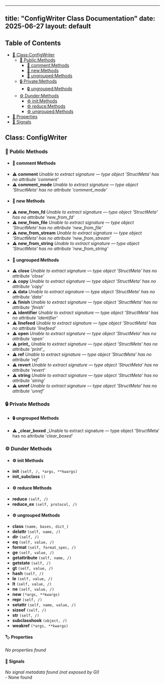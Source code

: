 <!-- Formatted by A³BS formatter.py -->
<!-- Generated by A³BS document.py -->
---
title: "ConfigWriter Class Documentation"
date: 2025-06-27
layout: default
---

## Table of Contents
- [🔧 Class:ConfigWriter](#class-configwriter)
  - [ 🔹 Public:Methods](#public-methods)
    - [ 🔹 comment:Methods](#comment-methods)
    - [ 🔹 new:Methods](#new-methods)
    - [ 🔹 ungrouped:Methods](#ungrouped-methods)
  - [ 🔒 Private:Methods](#private-methods)
    - [ 🔒 ungrouped:Methods](#ungrouped-methods)
  - [ ⚙ Dunder:Methods](#dunder-methods)
    - [ ⚙ init:Methods](#init-methods)
    - [ ⚙ reduce:Methods](#reduce-methods)
    - [ ⚙ ungrouped:Methods](#ungrouped-methods)
- [🔧 Properties](#properties-)
- [🔧 Signals](#signals-)
## Class: ConfigWriter
### 🔹 Public Methods
<a name="public-methods"></a>
- #### 🔹 comment Methods
<a name="comment-methods"></a>
  - ⚠️ **comment** _Unable to extract signature — type object 'StructMeta' has no attribute 'comment'_<br>
  - ⚠️ **comment_mode** _Unable to extract signature — type object 'StructMeta' has no attribute 'comment_mode'_<br>
- #### 🔹 new Methods
<a name="new-methods"></a>
  - ⚠️ **new_from_fd** _Unable to extract signature — type object 'StructMeta' has no attribute 'new_from_fd'_<br>
  - ⚠️ **new_from_file** _Unable to extract signature — type object 'StructMeta' has no attribute 'new_from_file'_<br>
  - ⚠️ **new_from_stream** _Unable to extract signature — type object 'StructMeta' has no attribute 'new_from_stream'_<br>
  - ⚠️ **new_from_string** _Unable to extract signature — type object 'StructMeta' has no attribute 'new_from_string'_<br>
- #### 🔹 ungrouped Methods
<a name="ungrouped-methods"></a>
  - ⚠️ **close** _Unable to extract signature — type object 'StructMeta' has no attribute 'close'_<br>
  - ⚠️ **copy** _Unable to extract signature — type object 'StructMeta' has no attribute 'copy'_<br>
  - ⚠️ **data** _Unable to extract signature — type object 'StructMeta' has no attribute 'data'_<br>
  - ⚠️ **finish** _Unable to extract signature — type object 'StructMeta' has no attribute 'finish'_<br>
  - ⚠️ **identifier** _Unable to extract signature — type object 'StructMeta' has no attribute 'identifier'_<br>
  - ⚠️ **linefeed** _Unable to extract signature — type object 'StructMeta' has no attribute 'linefeed'_<br>
  - ⚠️ **open** _Unable to extract signature — type object 'StructMeta' has no attribute 'open'_<br>
  - ⚠️ **print_** _Unable to extract signature — type object 'StructMeta' has no attribute 'print_'_<br>
  - ⚠️ **ref** _Unable to extract signature — type object 'StructMeta' has no attribute 'ref'_<br>
  - ⚠️ **revert** _Unable to extract signature — type object 'StructMeta' has no attribute 'revert'_<br>
  - ⚠️ **string** _Unable to extract signature — type object 'StructMeta' has no attribute 'string'_<br>
  - ⚠️ **unref** _Unable to extract signature — type object 'StructMeta' has no attribute 'unref'_<br>
### 🔒 Private Methods
<a name="private-methods"></a>
- #### 🔒 ungrouped Methods
<a name="ungrouped-methods"></a>
  - ⚠️ **_clear_boxed** _Unable to extract signature — type object 'StructMeta' has no attribute '_clear_boxed'_<br>
### ⚙ Dunder Methods
<a name="dunder-methods"></a>
- #### ⚙ init Methods
<a name="init-methods"></a>
  - **__init__** `(self, /, *args, **kwargs)`<br>
  - **__init_subclass__** `()`<br>
- #### ⚙ reduce Methods
<a name="reduce-methods"></a>
  - **__reduce__** `(self, /)`<br>
  - **__reduce_ex__** `(self, protocol, /)`<br>
- #### ⚙ ungrouped Methods
<a name="ungrouped-methods"></a>
  - **__class__** `(name, bases, dict_)`<br>
  - **__delattr__** `(self, name, /)`<br>
  - **__dir__** `(self, /)`<br>
  - **__eq__** `(self, value, /)`<br>
  - **__format__** `(self, format_spec, /)`<br>
  - **__ge__** `(self, value, /)`<br>
  - **__getattribute__** `(self, name, /)`<br>
  - **__getstate__** `(self, /)`<br>
  - **__gt__** `(self, value, /)`<br>
  - **__hash__** `(self, /)`<br>
  - **__le__** `(self, value, /)`<br>
  - **__lt__** `(self, value, /)`<br>
  - **__ne__** `(self, value, /)`<br>
  - **__new__** `(*args, **kwargs)`<br>
  - **__repr__** `(self, /)`<br>
  - **__setattr__** `(self, name, value, /)`<br>
  - **__sizeof__** `(self, /)`<br>
  - **__str__** `(self, /)`<br>
  - **__subclasshook__** `(object, /)`<br>
  - **__weakref__** `(*args, **kwargs)`<br>
#### 🏷️ Properties
<a name="properties-"></a>
_No properties found_
<br>
#### 📣 Signals
<a name="signals-"></a>
_No signal metadata found (not exposed by GI)_
<br>- None found
<br>